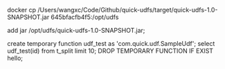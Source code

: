 docker cp /Users/wangxc/Code/Github/quick-udfs/target/quick-udfs-1.0-SNAPSHOT.jar 645bfacfb4f5:/opt/udfs

add jar /opt/udfs/quick-udfs-1.0-SNAPSHOT.jar;

create temporary function udf_test as 'com.quick.udf.SampleUdf';
select udf_test(id) from t_split limit 10;
DROP TEMPORARY FUNCTION IF EXIST hello;